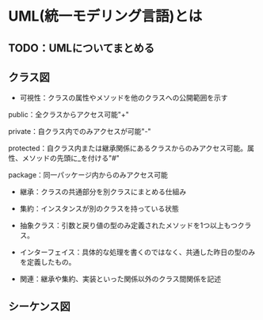 # UML(統一モデリング言語)とは
## TODO：UMLについてまとめる



## クラス図
- 可視性：クラスの属性やメソッドを他のクラスへの公開範囲を示す

public：全クラスからアクセス可能"+"

private：自クラス内でのみアクセスが可能"-"

protected：自クラス内または継承関係にあるクラスからのみアクセス可能。属性、メソッドの先頭に_を付ける"#"

package：同一パッケージ内からのみアクセス可能

- 継承：クラスの共通部分を別クラスにまとめる仕組み

- 集約：インスタンスが別のクラスを持っている状態

- 抽象クラス：引数と戻り値の型のみ定義されたメソッドを1つ以上もつクラス。

- インターフェイス：具体的な処理を書くのではなく、共通した昨日の型のみを定義したもの。

- 関連：継承や集約、実装といった関係以外のクラス間関係を記述

## シーケンス図